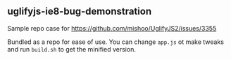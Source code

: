 ## uglifyjs-ie8-bug-demonstration

Sample repo case for https://github.com/mishoo/UglifyJS2/issues/3355

Bundled as a repo for ease of use. You can change `app.js` ot make tweaks and run `build.sh` to get the minified version.